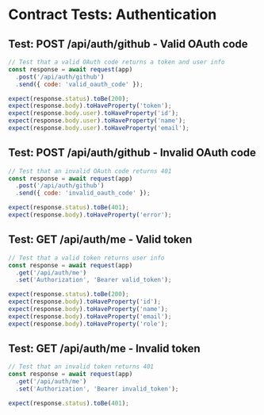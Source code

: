 # Contract Tests: Authentication

## Test: POST /api/auth/github - Valid OAuth code
```javascript
// Test that a valid OAuth code returns a token and user info
const response = await request(app)
  .post('/api/auth/github')
  .send({ code: 'valid_oauth_code' });

expect(response.status).toBe(200);
expect(response.body).toHaveProperty('token');
expect(response.body.user).toHaveProperty('id');
expect(response.body.user).toHaveProperty('name');
expect(response.body.user).toHaveProperty('email');
```

## Test: POST /api/auth/github - Invalid OAuth code
```javascript
// Test that an invalid OAuth code returns 401
const response = await request(app)
  .post('/api/auth/github')
  .send({ code: 'invalid_oauth_code' });

expect(response.status).toBe(401);
expect(response.body).toHaveProperty('error');
```

## Test: GET /api/auth/me - Valid token
```javascript
// Test that a valid token returns user info
const response = await request(app)
  .get('/api/auth/me')
  .set('Authorization', 'Bearer valid_token');

expect(response.status).toBe(200);
expect(response.body).toHaveProperty('id');
expect(response.body).toHaveProperty('name');
expect(response.body).toHaveProperty('email');
expect(response.body).toHaveProperty('role');
```

## Test: GET /api/auth/me - Invalid token
```javascript
// Test that an invalid token returns 401
const response = await request(app)
  .get('/api/auth/me')
  .set('Authorization', 'Bearer invalid_token');

expect(response.status).toBe(401);
```